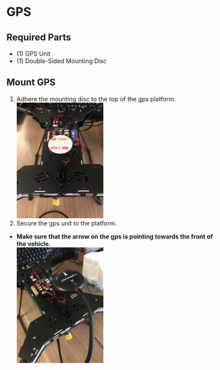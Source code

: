 GPS
==

Required Parts
--

- (1) GPS Unit
- (1) Double-Sided Mounting Disc


Mount GPS
--

1. Adhere the mounting disc to the top of the gps platform.\
![GPS](../images/gps_disc.jpg)
1. Secure the gps unit to the platform.
  - **Make sure that the arrow on the gps is pointing towards the front of the vehicle.**\
  ![GPS](../images/gps_mounted.jpg)
